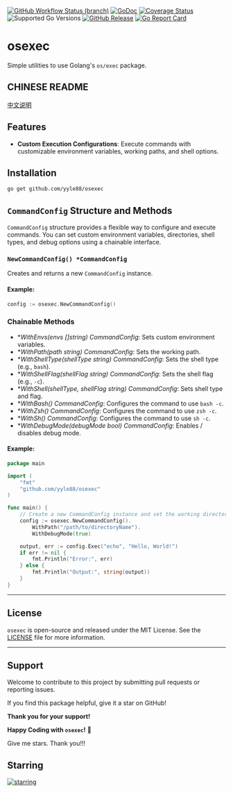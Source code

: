 [![GitHub Workflow Status (branch)](https://img.shields.io/github/actions/workflow/status/yyle88/osexec/release.yml?branch=main&label=BUILD)](https://github.com/yyle88/osexec/actions/workflows/release.yml?query=branch%3Amain)
[![GoDoc](https://pkg.go.dev/badge/github.com/yyle88/osexec)](https://pkg.go.dev/github.com/yyle88/osexec)
[![Coverage Status](https://img.shields.io/coveralls/github/yyle88/osexec/master.svg)](https://coveralls.io/github/yyle88/osexec?branch=main)
![Supported Go Versions](https://img.shields.io/badge/Go-1.22%2C%201.23-lightgrey.svg)
[![GitHub Release](https://img.shields.io/github/release/yyle88/osexec.svg)](https://github.com/yyle88/osexec/releases)
[![Go Report Card](https://goreportcard.com/badge/github.com/yyle88/osexec)](https://goreportcard.com/report/github.com/yyle88/osexec)

# osexec

Simple utilities to use Golang's `os/exec` package.

## CHINESE README

[中文说明](README.zh.md)

## Features

- **Custom Execution Configurations**: Execute commands with customizable environment variables, working paths, and shell options.

## Installation

```bash  
go get github.com/yyle88/osexec  
```  

## `CommandConfig` Structure and Methods

`CommandConfig` structure provides a flexible way to configure and execute commands. You can set custom environment variables, directories, shell types, and debug options using a chainable interface.

### `NewCommandConfig() *CommandConfig`

Creates and returns a new `CommandConfig` instance.

#### Example:

```go  
config := osexec.NewCommandConfig()
```  

### Chainable Methods

- **WithEnvs(envs []string) *CommandConfig**: Sets custom environment variables.
- **WithPath(path string) *CommandConfig**: Sets the working path.
- **WithShellType(shellType string) *CommandConfig**: Sets the shell type (e.g., `bash`).
- **WithShellFlag(shellFlag string) *CommandConfig**: Sets the shell flag (e.g., `-c`).
- **WithShell(shellType, shellFlag string) *CommandConfig**: Sets shell type and flag.
- **WithBash() *CommandConfig**: Configures the command to use `bash -c`.
- **WithZsh() *CommandConfig**: Configures the command to use `zsh -c`.
- **WithSh() *CommandConfig**: Configures the command to use `sh -c`.
- **WithDebugMode(debugMode bool) *CommandConfig**: Enables / disables debug mode.

#### Example:

```go
package main

import (
	"fmt"
	"github.com/yyle88/osexec"
)

func main() {
	// Create a new CommandConfig instance and set the working directory and debug mode
	config := osexec.NewCommandConfig().
		WithPath("/path/to/directoryName").
		WithDebugMode(true)

	output, err := config.Exec("echo", "Hello, World!")
	if err != nil {
		fmt.Println("Error:", err)
	} else {
		fmt.Println("Output:", string(output))
	}
}
```

---

## License

`osexec` is open-source and released under the MIT License. See the [LICENSE](LICENSE) file for more information.

---

## Support

Welcome to contribute to this project by submitting pull requests or reporting issues.

If you find this package helpful, give it a star on GitHub!

**Thank you for your support!**

**Happy Coding with `osexec`!** 🎉

Give me stars. Thank you!!!

## Starring

[![starring](https://starchart.cc/yyle88/osexec.svg?variant=adaptive)](https://starchart.cc/yyle88/osexec)
